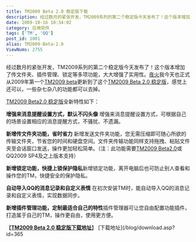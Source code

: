 ```yaml
---
title: TM2009 Beta 2.0 稳定版下载
description: 经过数月的紧张开发，TM2009系列的第二个稳定版今天发布了！这个版本增加了传文件夹、插件管理、锁定等多项功能，大大增强了实用性。夜火我今天也正式从2009年第一个TM2009beta更新到了这个TM2009Beta2.0稳定版，感觉上还可以，一些杂七杂八的功能都可以去掉。TM2009Beta2.0稳定版全新特性如下：……
date: 2009-10-16 10:34:02
category: 应用软件
tags: ['TM', 'QQ']
post_id: 1001
alias: TM2009-Beta-2.0
ViewNums: 2755
---
```


经过数月的紧张开发，TM2009系列的第二个稳定版今天发布了！这个版本增加了传文件夹、插件管理、锁定等多项功能，大大增强了实用性。[夜火](/blog/)我今天也正式从2009年第一个[TM2009 beta](/blog/tm2009-beta)更新到了这个[TM2009 Beta 2.0 稳定版](/blog/tm2009-beta-20)，感觉上还可以，一些杂七杂八的功能都可以去掉。

[TM2009 Beta2.0 稳定版](/blog/tm2009-beta-20)全新特性如下：

**增强来消息提醒设置方式，默认不闪头像**
增强来消息提醒设置方式，可根据自己的场景设置相应的消息提醒方式，不骚扰、不遗漏。

**新增传文件夹功能，省时省力**
新增发送文件夹功能，您无需压缩即可随心所欲的传输文件夹，节省您的时间和硬盘空间。文件夹传输功能同样支持拖拽、粘贴文件夹至会话窗口发送，操作更加轻松简单。（注：此功能需要[TM2009 Beta2.0](/blog/tm2009-beta-20)或QQ2009 SP4及之上版本支持）

**新增锁定功能，快捷上锁保护隐私**新增锁定功能，离开电脑后也可防止别人查看和操作您的TM，快捷安全的保护隐私。

**自动导入QQ的消息记录和自定义表情**
在初次安装TM时，能自动导入QQ的消息记录和自定义表情，实现数据同步。

**新增插件管理功能，定制最适合自己的特性**插件管理器可让您自由配置功能插件，打造属于自己的TM，操作更自由，使用更方便。

【[**TM2009 Beta 2.0 稳定版下载地址**](/blog/tm2009-beta-20)】
[下载地址](/blog/download.asp?id=365

